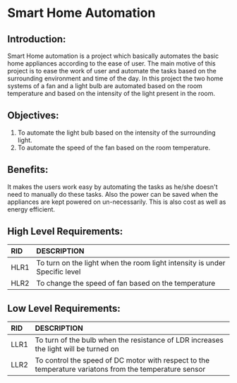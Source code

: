 # **Smart Home Automation**

## Introduction:   
Smart Home automation is a project which basically automates the basic home appliances according to the ease of user.
The main motive of this project is to ease the work of user and automate the tasks based on the surrounding environment
and time of the day.
In this project the two home systems of a fan and a light bulb are automated based on the room temperature and based on 
the intensity of the light present in the room.

## Objectives:
1. To automate the light bulb based on the intensity of the surrounding light.
2. To automate the speed of the fan based on the room temperature.

## Benefits:
It makes the users work easy by automating the tasks as he/she doesn't need to manually do these tasks.
Also the power can be saved when the appliances are kept powered on un-necessarily.
This is also cost as well as energy efficient.

## High Level Requirements:
|RID|DESCRIPTION|
|:--|:----------|
|HLR1|To turn on the light when the room light intensity is under Specific level|
|HLR2|To change the speed of fan based on the temperature|

## Low Level Requirements:
|RID|DESCRIPTION|
|:--|:----------|
|LLR1|To turn of the bulb when the resistance of LDR increases the light will be turned on|
|LLR2|To control the speed of DC motor with respect to the temperature variatons from the temperature sensor|


